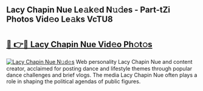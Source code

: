 ## Lacy Chapin Nue Le𝚊k𝚎d N𝚞𝚍es - Part-tZi Photos Vid𝚎o Le𝚊ks VcTU8

# <h2><a href="http://fb8aza.evod.top/?m=Lacy+Chapin+Nue">🔗 👉🔴 Lacy Chapin Nue Vid𝚎o Ph𝚘t𝚘s</a></h2>

[![Lacy Chapin Nue N𝚞d𝚎s](https://i.imgur.com/8V9OHl7.gif)](http://fb8aza.evod.top/?m=Lacy+Chapin+Nue)
Web personality Lacy Chapin Nue and content creator, acclaimed for posting dance and lifestyle themes through popular dance challenges and brief vlogs. The media Lacy Chapin Nue often plays a role in shaping the political agendas of public figures. 
